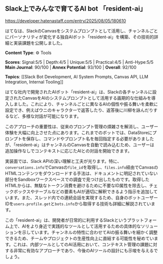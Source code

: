 ## Slack上でみんなで育てるAI bot 「resident-ai」

https://developer.hatenastaff.com/entry/2025/08/05/180610

はてなは、SlackのCanvasをシステムプロンプトとして活用し、チャンネルごとにパーソナリティが変化する独自AIボット「resident-ai」を構築、その技術的詳細と実装課題を公開しました。

**Content Type**: ⚙️ Tools

**Scores**: Signal:5/5 | Depth:4/5 | Unique:5/5 | Practical:4/5 | Anti-Hype:5/5
**Main Journal**: 90/100 | **Annex Potential**: 93/100 | **Overall**: 92/100

**Topics**: [[Slack Bot Development, AI System Prompts, Canvas API, LLM Integration, Internal Tooling]]

はてな社内で開発されたAIボット「resident-ai」は、Slackの各チャンネルに設定されたCanvasをAIのシステムプロンプトとして活用する画期的な仕組みを導入しました。これにより、チャンネルごとに異なるAIの個性や振る舞いを柔軟に設定でき、例えばウニのキャラクターで返答したり、返答後に川柳を詠んだりするなど、多様な対話が可能になります。

このアプローチの重要性は、従来のプロンプト管理の煩雑さを解消し、ユーザー体験を大幅に向上させた点にあります。これまでのボットでは、DataStoreにプロンプトを保存し、コマンドやプロンプト名を毎回指定する必要がありましたが、「resident-ai」はチャンネルのCanvasを自動で読み込むため、ユーザーは追加操作なしでコンテキストに応じたAIとの対話を開始できます。

実装面では、Slack APIの深い理解と工夫が光ります。特に、`conversations.info`でCanvasの`file_id`を取得し、`files.info`経由でCanvasのHTMLコンテンツをダウンロードする手法は、ドキュメントに明記されていない部分をSandboxワークスペースでの調査で見つけ出したものです。取得したHTMLからは、無駄なトークン消費を避けるために不要なID属性を除去し、チェックボックスやテーブルなどの要素もAIが適切に解釈できるよう指示を追加しています。また、スレッド内での連続会話を実現するため、自身のボットユーザーIDを`users.profile.get`と`bots.info`から取得する技術も詳細に解説されています。

この「resident-ai」は、開発者が日常的に利用するSlackというプラットフォーム上で、AIをより身近で実践的なツールとして活用するための具体的なソリューションを示しています。チャンネルの特性に合わせてAIの振る舞いを細かく調整できるため、チームやプロジェクトの生産性向上に直結する可能性を秘めています。これは、内部ツールとしてのAI活用において、コンテキスト管理の課題に対する非常に有効なアプローチであり、今後のAIツールの設計にも示唆を与えるでしょう。